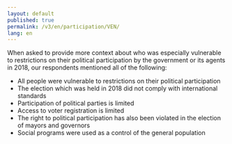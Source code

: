 ```yaml
---
layout: default
published: true
permalink: /v3/en/participation/VEN/
lang: en
---
```


When asked to provide more context about who was especially vulnerable to restrictions on their political participation by the government or its agents in 2018, our respondents mentioned all of the following:
-	All people were vulnerable to restrictions on their political participation
-	The election which was held in 2018 did not comply with international standards
-	Participation of political parties is limited
-	Access to voter registration is limited
-	The right to political participation has also been violated in the election of mayors and governors
-	Social programs were used as a control of the general population


